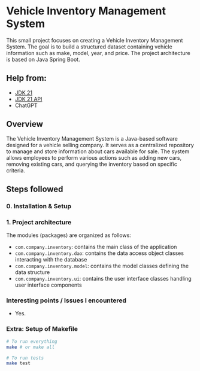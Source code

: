 # Vehicle Inventory Management System

This small project focuses on creating a Vehicle Inventory Management System. The goal is to build a structured dataset containing vehicle information such as make, model, year, and price. The project architecture is based on Java Spring Boot.

## Help from:

- [JDK 21](https://docs.oracle.com/en/java/javase/21/)
- [JDK 21 API](https://docs.oracle.com/en/java/javase/21/docs/api/index.html)
- ChatGPT

## Overview

The Vehicle Inventory Management System is a Java-based software designed for a vehicle selling company. It serves as a centralized repository to manage and store information about cars available for sale. The system allows employees to perform various actions such as adding new cars, removing existing cars, and querying the inventory based on specific criteria.

## Steps followed

### 0. Installation & Setup

### 1. Project architecture

The modules (packages) are organized as follows:

- `com.company.inventory`: contains the main class of the application
- `com.company.inventory.dao`: contains the data access object classes interacting with the database
- `com.company.inventory.model`: contains the model classes defining the data structure
- `com.company.inventory.ui`: contains the user interface classes handling user interface components

### Interesting points / Issues I encountered

- Yes.

### Extra: Setup of Makefile

```bash
# To run everything
make # or make all

# To run tests
make test
```
